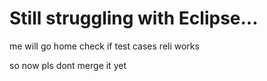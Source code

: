 # Still struggling with Eclipse...
me will go home check if test cases reli works

so now pls dont merge it yet
